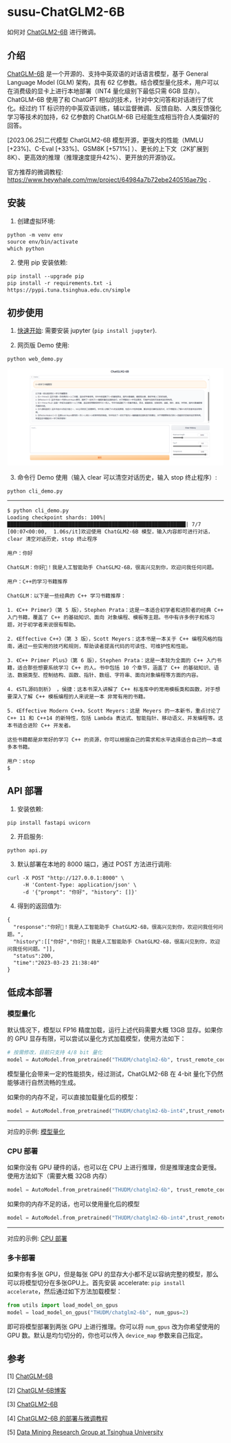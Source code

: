# susu-ChatGLM2-6B

如何对 [ChatGLM2-6B](https://github.com/THUDM/ChatGLM2-6B) 进行微调。

## 介绍

[ChatGLM-6B](https://github.com/THUDM/ChatGLM-6B) 是一个开源的、支持中英双语的对话语言模型，基于 General Language Model (GLM) 架构，具有 62 亿参数。结合模型量化技术，用户可以在消费级的显卡上进行本地部署（INT4 量化级别下最低只需 6GB 显存）。 ChatGLM-6B 使用了和 ChatGPT 相似的技术，针对中文问答和对话进行了优化。经过约 1T 标识符的中英双语训练，辅以监督微调、反馈自助、人类反馈强化学习等技术的加持，62 亿参数的 ChatGLM-6B 已经能生成相当符合人类偏好的回答。

[2023.06.25]二代模型 ChatGLM2-6B 模型开源，更强大的性能（MMLU [+23%]、C-Eval [+33%]、GSM8K [+571%] ）、更长的上下文（2K扩展到8K）、更高效的推理（推理速度提升42%）、更开放的开源协议。

官方推荐的微调教程: https://www.heywhale.com/mw/project/64984a7b72ebe240516ae79c .

## 安装

1. 创建虚拟环境:

```shell
python -m venv env
source env/bin/activate
which python
```

2. 使用 pip 安装依赖:

```shell
pip install --upgrade pip
pip install -r requirements.txt -i https://pypi.tuna.tsinghua.edu.cn/simple
```

## 初步使用

1. [快速开始](./quick_start.ipynb): 需要安装 jupyter (`pip install jupyter`).

2. 网页版 Demo 使用:

```shell
python web_demo.py
```

![](./images/ChatGLM2-6B.png)

3. 命令行 Demo 使用（输入 clear 可以清空对话历史，输入 stop 终止程序）:

```shell
python cli_demo.py
```

---

```shell
$ python cli_demo.py
Loading checkpoint shards: 100%|██████████████████████████████████████████████████████████| 7/7 [00:07<00:00,  1.06s/it]欢迎使用 ChatGLM2-6B 模型，输入内容即可进行对话，clear 清空对话历史，stop 终止程序

用户：你好

ChatGLM：你好👋！我是人工智能助手 ChatGLM2-6B，很高兴见到你，欢迎问我任何问题。

用户：C++的学习书籍推荐

ChatGLM：以下是一些经典的 C++ 学习书籍推荐：

1. 《C++ Primer》（第 5 版），Stephen Prata：这是一本适合初学者和进阶者的经典 C++ 入门书籍，覆盖了 C++ 的基础知识、面向 对象编程、模板等主题。书中有许多例子和练习题，对于初学者来说很有帮助。

2. 《Effective C++》（第 3 版），Scott Meyers：这本书是一本关于 C++ 编程风格的指南，通过一些实用的技巧和规则，帮助读者提高代码的可读性、可维护性和性能。

3. 《C++ Primer Plus》（第 6 版），Stephen Prata：这是一本较为全面的 C++ 入门书籍，适合那些想要系统学习 C++ 的人。书中包括 10 个章节，涵盖了 C++ 的基础知识、语法、数据类型、控制结构、函数、指针、数组、字符串、面向对象编程等方面的内容。

4. 《STL源码剖析》 ，侯捷：这本书深入讲解了 C++ 标准库中的常用模板类和函数，对于想要深入了解 C++ 模板编程的人来说是一本 非常有用的书籍。

5. 《Effective Modern C++》，Scott Meyers：这是 Meyers 的一本新书，重点讨论了 C++ 11 和 C++14 的新特性，包括 Lambda 表达式、智能指针、移动语义、并发编程等。这本书适合进阶 C++ 开发者。

这些书籍都是非常好的学习 C++ 的资源，你可以根据自己的需求和水平选择适合自己的一本或多本书籍。

用户：stop
$
```

## API 部署

1. 安装依赖:

```shell
pip install fastapi uvicorn
```

2. 开启服务:

```shell
python api.py
```

3. 默认部署在本地的 8000 端口，通过 POST 方法进行调用:

```shell
curl -X POST "http://127.0.0.1:8000" \
     -H 'Content-Type: application/json' \
     -d '{"prompt": "你好", "history": []}'
```

4. 得到的返回值为:

```shell
{
  "response":"你好👋！我是人工智能助手 ChatGLM2-6B，很高兴见到你，欢迎问我任何问题。",
  "history":[["你好","你好👋！我是人工智能助手 ChatGLM2-6B，很高兴见到你，欢迎问我任何问题。"]],
  "status":200,
  "time":"2023-03-23 21:38:40"
}
```

## 低成本部署

### 模型量化

默认情况下，模型以 FP16 精度加载，运行上述代码需要大概 13GB 显存。如果你的 GPU 显存有限，可以尝试以量化方式加载模型，使用方法如下：

```python
# 按需修改，目前只支持 4/8 bit 量化
model = AutoModel.from_pretrained("THUDM/chatglm2-6b", trust_remote_code=True).quantize(8).cuda()
```

模型量化会带来一定的性能损失，经过测试，ChatGLM2-6B 在 4-bit 量化下仍然能够进行自然流畅的生成。

如果你的内存不足，可以直接加载量化后的模型：

```python
model = AutoModel.from_pretrained("THUDM/chatglm2-6b-int4",trust_remote_code=True).cuda()
```

---

对应的示例: [模型量化](./quantize.ipynb)

### CPU 部署

如果你没有 GPU 硬件的话，也可以在 CPU 上进行推理，但是推理速度会更慢。使用方法如下（需要大概 32GB 内存）

```python
model = AutoModel.from_pretrained("THUDM/chatglm2-6b", trust_remote_code=True).float()
```

如果你的内存不足的话，也可以使用量化后的模型

```python
model = AutoModel.from_pretrained("THUDM/chatglm2-6b-int4",trust_remote_code=True).float()
```

---

对应的示例: [CPU 部署](./cpu.ipynb)

### 多卡部署

如果你有多张 GPU，但是每张 GPU 的显存大小都不足以容纳完整的模型，那么可以将模型切分在多张GPU上。首先安装 accelerate: `pip install accelerate`，然后通过如下方法加载模型：

```python
from utils import load_model_on_gpus
model = load_model_on_gpus("THUDM/chatglm2-6b", num_gpus=2)
```

即可将模型部署到两张 GPU 上进行推理。你可以将 `num_gpus` 改为你希望使用的 GPU 数。默认是均匀切分的，你也可以传入 `device_map` 参数来自己指定。

## 参考

[1] [ChatGLM-6B](https://github.com/THUDM/ChatGLM-6B)

[2] [ChatGLM-6B博客](https://chatglm.cn/blog)

[3] [ChatGLM2-6B](https://github.com/THUDM/ChatGLM2-6B)

[4] [ChatGLM2-6B 的部署与微调教程](https://www.heywhale.com/mw/project/64984a7b72ebe240516ae79c)

[5] [Data Mining Research Group at Tsinghua University](https://huggingface.co/THUDM)